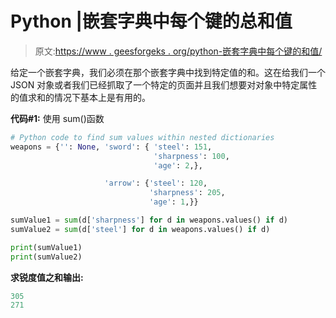 # Python |嵌套字典中每个键的总和值

> 原文:[https://www . geesforgeks . org/python-嵌套字典中每个键的和值/](https://www.geeksforgeeks.org/python-sum-values-for-each-key-in-nested-dictionary/)

给定一个嵌套字典，我们必须在那个嵌套字典中找到特定值的和。这在给我们一个 JSON 对象或者我们已经抓取了一个特定的页面并且我们想要对对象中特定属性的值求和的情况下基本上是有用的。

**代码#1:** 使用 sum()函数

```py
# Python code to find sum values within nested dictionaries
weapons = {'': None, 'sword': { 'steel': 151,
                                'sharpness': 100,
                                'age': 2,},

                     'arrow': {'steel': 120,
                               'sharpness': 205,
                               'age': 1,}}

sumValue1 = sum(d['sharpness'] for d in weapons.values() if d)
sumValue2 = sum(d['steel'] for d in weapons.values() if d)

print(sumValue1)
print(sumValue2)
```

**求锐度值之和输出:**

```py
305
271

```
